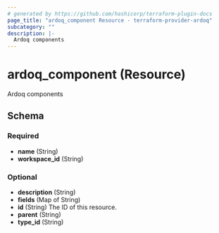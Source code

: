 ```yaml
---
# generated by https://github.com/hashicorp/terraform-plugin-docs
page_title: "ardoq_component Resource - terraform-provider-ardoq"
subcategory: ""
description: |-
  Ardoq components
---
```


# ardoq_component (Resource)

Ardoq components



<!-- schema generated by tfplugindocs -->
## Schema

### Required

- **name** (String)
- **workspace_id** (String)

### Optional

- **description** (String)
- **fields** (Map of String)
- **id** (String) The ID of this resource.
- **parent** (String)
- **type_id** (String)



